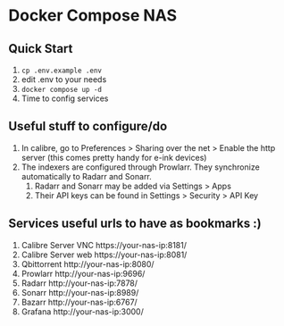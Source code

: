 # Docker Compose NAS

## Quick Start

1. `cp .env.example .env`
1. edit .env to your needs
1. `docker compose up -d`
1. Time to config services

## Useful stuff to configure/do

1. In calibre, go to Preferences > Sharing over the net > Enable the http server (this comes pretty handy for e-ink devices)
1. The indexers are configured through Prowlarr. They synchronize automatically to Radarr and Sonarr.
    1. Radarr and Sonarr may be added via Settings > Apps
    1. Their API keys can be found in Settings > Security > API Key


## Services useful urls to have as bookmarks :)

1. Calibre Server VNC https://your-nas-ip:8181/
1. Calibre Server web https://your-nas-ip:8081/
1. Qbittorrent http://your-nas-ip:8080/
1. Prowlarr http://your-nas-ip:9696/
1. Radarr http://your-nas-ip:7878/
1. Sonarr http://your-nas-ip:8989/
1. Bazarr http://your-nas-ip:6767/
1. Grafana http://your-nas-ip:3000/

